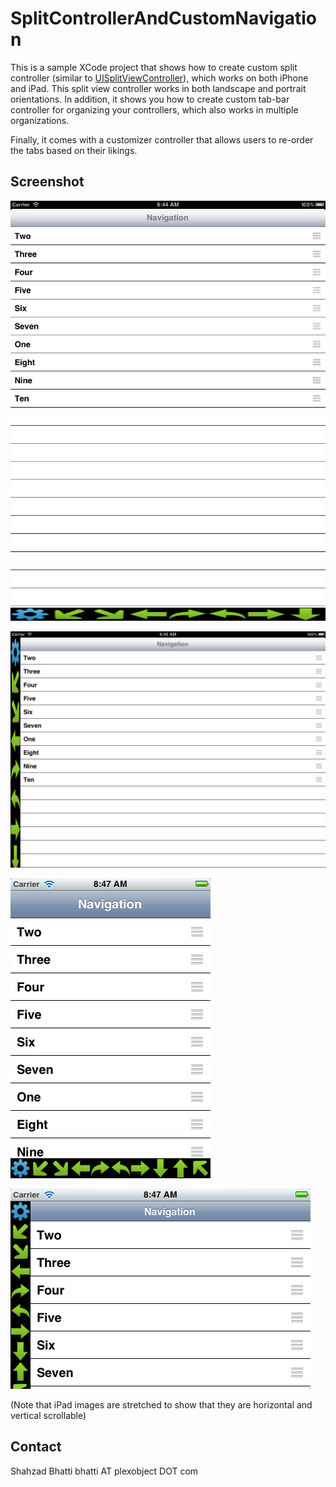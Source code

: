SplitControllerAndCustomNavigation
==================
This is a sample XCode project that shows how to create custom split controller (similar to <a href="https://developer.apple.com/library/ios/#DOCUMENTATION/UIKit/Reference/UISplitViewController_class/Reference/Reference.html">UISplitViewController</a>), which works on both iPhone and iPad. This split view controller works in both landscape and portrait orientations. In addition, it shows you how to create custom tab-bar controller for organizing your controllers, which also works in multiple organizations.

Finally, it comes with a customizer controller that allows users to re-order the tabs based on their likings.

Screenshot
----------

![iPhone Portrait](https://github.com/bhatti/SplitControllerAndCustomNavigation/blob/master/ipad_portrait.png)

![iPhone Landscape](https://github.com/bhatti/SplitControllerAndCustomNavigation/blob/master/ipad_landscape.png)

![iPad Portrait](https://github.com/bhatti/SplitControllerAndCustomNavigation/blob/master/iphone_portrait.png)

![iPad Landscape](https://github.com/bhatti/SplitControllerAndCustomNavigation/blob/master/iphone_landscape.png)

(Note that iPad images are stretched to show that they are horizontal and vertical scrollable)

Contact
-------
Shahzad Bhatti
bhatti AT plexobject DOT com

